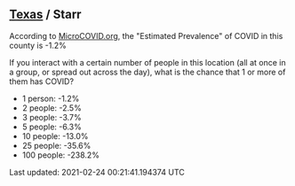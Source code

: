 
## [Texas](/united-states/texas) / Starr

According to [MicroCOVID.org](http://microcovid.org),
the "Estimated Prevalence" of COVID in this county is -1.2%

If you interact with a certain number of people in this location
(all at once in a group, or spread out across the day), what is the chance that
1 or more of them has COVID?

- 1 person: -1.2%
- 2 people: -2.5%
- 3 people: -3.7%
- 5 people: -6.3%
- 10 people: -13.0%
- 25 people: -35.6%
- 100 people: -238.2%

Last updated: 2021-02-24 00:21:41.194374 UTC
